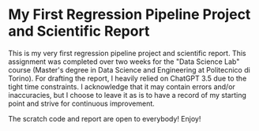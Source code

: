 # My First Regression Pipeline Project and Scientific Report
This is my very first regression pipeline project and scientific report. This assignment was completed over two weeks for the "Data Science Lab" course (Master's degree in Data Science and Engineering at Politecnico di Torino).
For drafting the report, I heavily relied on ChatGPT 3.5 due to the tight time constraints. I acknowledge that it may contain errors and/or inaccuracies, but I choose to leave it as is to have a record of my starting point and strive for continuous improvement. 

The scratch code and report are open to everybody! 
Enjoy!
